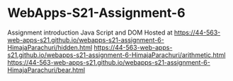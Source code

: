 # WebApps-S21-Assignment-6
Assignment introduction Java Script and DOM
Hosted at https://44-563-web-apps-s21.github.io/webapps-s21-assignment-6-HimajaParachuri/hidden.html
https://44-563-web-apps-s21.github.io/webapps-s21-assignment-6-HimajaParachuri/arithmetic.html
https://44-563-web-apps-s21.github.io/webapps-s21-assignment-6-HimajaParachuri/bear.html
